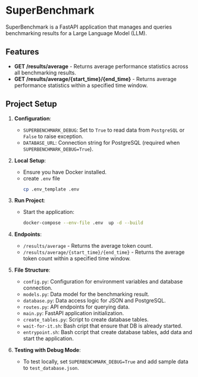 # SuperBenchmark

SuperBenchmark is a FastAPI application that manages and queries benchmarking results for a Large Language Model (LLM).

## Features

- **GET /results/average** - Returns average performance statistics across all benchmarking results.
- **GET /results/average/{start_time}/{end_time}** - Returns average performance statistics within a specified time window.

## Project Setup

1. **Configuration**:
   - `SUPERBENCHMARK_DEBUG`: Set to `True` to read data from `PostgreSQL` or `False` to raise exception.
   - `DATABASE_URL`: Connection string for PostgreSQL (required when `SUPERBENCHMARK_DEBUG=True`).

2. **Local Setup**:
   - Ensure you have Docker installed.
   - create `.env` file
     ```bash
     cp .env_template .env

3. **Run Project**:

   - Start the application:
     ```bash
     docker-compose --env-file .env  up -d --build
     ```

4. **Endpoints**:
   - `/results/average` - Returns the average token count.
   - `/results/average/{start_time}/{end_time}` - Returns the average token count within a specified time window.

5. **File Structure**:
   - `config.py`: Configuration for environment variables and database connection.
   - `models.py`: Data model for the benchmarking result.
   - `database.py`: Data access logic for JSON and PostgreSQL.
   - `routes.py`: API endpoints for querying data.
   - `main.py`: FastAPI application initialization.
   - `create_tables.py`: Script to create database tables.
   - `wait-for-it.sh`: Bash cript that ensure that DB is already started.
   - `entrypoint.sh`: Bash ccript that create database tables, add data and start the application.

6. **Testing with Debug Mode**:
   - To test locally, set `SUPERBENCHMARK_DEBUG=True` and add sample data to `test_database.json`.


